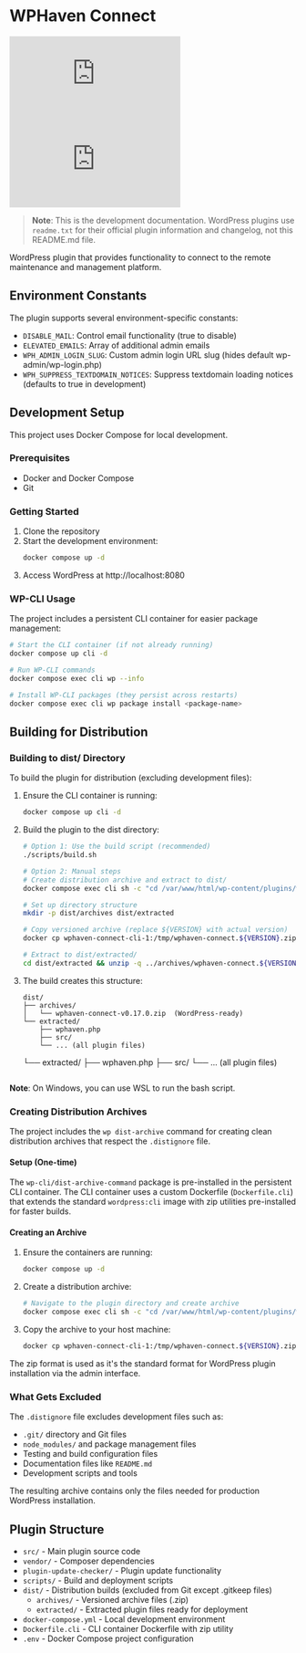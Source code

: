 # WPHaven Connect

[![Build and Deploy](https://embold.net/api/github/badge/workflow-status.php?repo=wphaven-connect&workflow=release.yml)](https://github.com/emboldagency/wphaven-connect/actions/workflows/release.yml) <!--
-->![Semantic Versioning](https://embold.net/api/github/badge/semver.php?repo=wphaven-connect)

> **Note**: This is the development documentation. WordPress plugins use `readme.txt` for their official plugin information and changelog, not this README.md file.

WordPress plugin that provides functionality to connect to the remote maintenance and management platform.

## Environment Constants

The plugin supports several environment-specific constants:

- `DISABLE_MAIL`: Control email functionality (true to disable)
- `ELEVATED_EMAILS`: Array of additional admin emails
- `WPH_ADMIN_LOGIN_SLUG`: Custom admin login URL slug (hides default wp-admin/wp-login.php)
- `WPH_SUPPRESS_TEXTDOMAIN_NOTICES`: Suppress textdomain loading notices (defaults to true in development)

## Development Setup

This project uses Docker Compose for local development.

### Prerequisites

- Docker and Docker Compose
- Git

### Getting Started

1. Clone the repository
2. Start the development environment:
   ```bash
   docker compose up -d
   ```
3. Access WordPress at http://localhost:8080

### WP-CLI Usage

The project includes a persistent CLI container for easier package management:

```bash
# Start the CLI container (if not already running)
docker compose up cli -d

# Run WP-CLI commands
docker compose exec cli wp --info

# Install WP-CLI packages (they persist across restarts)
docker compose exec cli wp package install <package-name>
```

## Building for Distribution

### Building to dist/ Directory

To build the plugin for distribution (excluding development files):

1. Ensure the CLI container is running:
   ```bash
   docker compose up cli -d
   ```

2. Build the plugin to the dist directory:
   ```bash
   # Option 1: Use the build script (recommended)
   ./scripts/build.sh
   
   # Option 2: Manual steps
   # Create distribution archive and extract to dist/
   docker compose exec cli sh -c "cd /var/www/html/wp-content/plugins/wphaven-connect && wp dist-archive . /tmp/ --format=zip"
   
   # Set up directory structure
   mkdir -p dist/archives dist/extracted
   
   # Copy versioned archive (replace ${VERSION} with actual version)
   docker cp wphaven-connect-cli-1:/tmp/wphaven-connect.${VERSION}.zip ./dist/archives/wphaven-connect.${VERSION}.zip
   
   # Extract to dist/extracted/
   cd dist/extracted && unzip -q ../archives/wphaven-connect.${VERSION}.zip && cd ../..
   ```

3. The build creates this structure:
   ```
   dist/
   ├── archives/
   │   └── wphaven-connect-v0.17.0.zip  (WordPress-ready)
   └── extracted/
       ├── wphaven.php
       ├── src/
       └── ... (all plugin files)
   ```
   └── extracted/
       ├── wphaven.php
       ├── src/
       └── ... (all plugin files)
   ```

**Note**: On Windows, you can use WSL to run the bash script.

### Creating Distribution Archives

The project includes the `wp dist-archive` command for creating clean distribution archives that respect the `.distignore` file.

#### Setup (One-time)

The `wp-cli/dist-archive-command` package is pre-installed in the persistent CLI container. The CLI container uses a custom Dockerfile (`Dockerfile.cli`) that extends the standard `wordpress:cli` image with zip utilities pre-installed for faster builds.

#### Creating an Archive

1. Ensure the containers are running:
   ```bash
   docker compose up -d
   ```

2. Create a distribution archive:
   ```bash
   # Navigate to the plugin directory and create archive
   docker compose exec cli sh -c "cd /var/www/html/wp-content/plugins/wphaven-connect && wp dist-archive . /tmp/ --format=zip"
   ```

3. Copy the archive to your host machine:
   ```bash
   docker cp wphaven-connect-cli-1:/tmp/wphaven-connect.${VERSION}.zip .
   ```

The zip format is used as it's the standard format for WordPress plugin installation via the admin interface.

### What Gets Excluded

The `.distignore` file excludes development files such as:
- `.git/` directory and Git files
- `node_modules/` and package management files
- Testing and build configuration files
- Documentation files like `README.md`
- Development scripts and tools

The resulting archive contains only the files needed for production WordPress installation.

## Plugin Structure

- `src/` - Main plugin source code
- `vendor/` - Composer dependencies
- `plugin-update-checker/` - Plugin update functionality
- `scripts/` - Build and deployment scripts
- `dist/` - Distribution builds (excluded from Git except .gitkeep files)
  - `archives/` - Versioned archive files (.zip)
  - `extracted/` - Extracted plugin files ready for deployment
- `docker-compose.yml` - Local development environment
- `Dockerfile.cli` - CLI container Dockerfile with zip utility
- `.env` - Docker Compose project configuration
